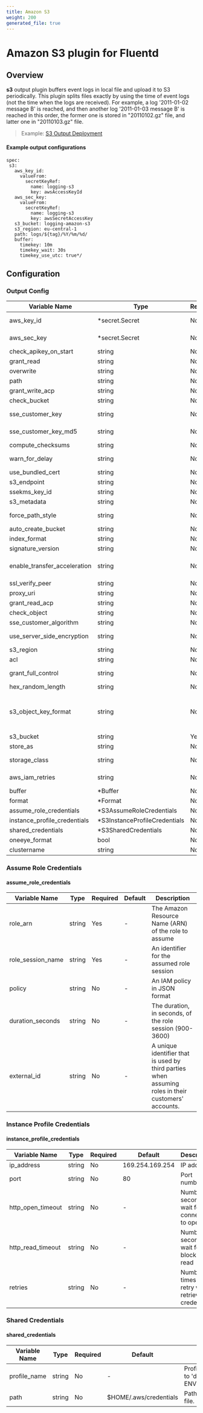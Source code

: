 ```yaml
---
title: Amazon S3
weight: 200
generated_file: true
---
```


# Amazon S3 plugin for Fluentd
## Overview
**s3** output plugin buffers event logs in local file and upload it to S3 periodically. This plugin splits files exactly by using the time of event logs (not the time when the logs are received). For example, a log '2011-01-02 message B' is reached, and then another log '2011-01-03 message B' is reached in this order, the former one is stored in "20110102.gz" file, and latter one in "20110103.gz" file.
>Example: [S3 Output Deployment](../../../quickstarts/example-s3/)

 #### Example output configurations
 ```
 spec:
  s3:
    aws_key_id:
      valueFrom:
        secretKeyRef:
          name: logging-s3
          key: awsAccessKeyId
    aws_sec_key:
      valueFrom:
        secretKeyRef:
          name: logging-s3
          key: awsSecretAccessKey
    s3_bucket: logging-amazon-s3
    s3_region: eu-central-1
    path: logs/${tag}/%Y/%m/%d/
    buffer:
      timekey: 10m
      timekey_wait: 30s
      timekey_use_utc: true*/
 ```

## Configuration
### Output Config
| Variable Name | Type | Required | Default | Description |
|---|---|---|---|---|
| aws_key_id | *secret.Secret | No | - | AWS access key id<br>[Secret](../secret/)<br> |
| aws_sec_key | *secret.Secret | No | - | AWS secret key.<br>[Secret](../secret/)<br> |
| check_apikey_on_start | string | No | - | Check AWS key on start<br> |
| grant_read | string | No | - | Allows grantee to read the object data and its metadata<br> |
| overwrite | string | No | - | Overwrite already existing path<br> |
| path | string | No | - | Path prefix of the files on S3<br> |
| grant_write_acp | string | No | - | Allows grantee to write the ACL for the applicable object<br> |
| check_bucket | string | No | - | Check bucket if exists or not<br> |
| sse_customer_key | string | No | - | Specifies the customer-provided encryption key for Amazon S3 to use in encrypting data<br> |
| sse_customer_key_md5 | string | No | - | Specifies the 128-bit MD5 digest of the encryption key according to RFC 1321<br> |
| compute_checksums | string | No | - | AWS SDK uses MD5 for API request/response by default<br> |
| warn_for_delay | string | No | - | Given a threshold to treat events as delay, output warning logs if delayed events were put into s3<br> |
| use_bundled_cert | string | No | - | Use aws-sdk-ruby bundled cert<br> |
| s3_endpoint | string | No | - | Custom S3 endpoint (like minio)<br> |
| ssekms_key_id | string | No | - | Specifies the AWS KMS key ID to use for object encryption<br> |
| s3_metadata | string | No | - | Arbitrary S3 metadata headers to set for the object<br> |
| force_path_style | string | No | - | If true, the bucket name is always left in the request URI and never moved to the host as a sub-domain<br> |
| auto_create_bucket | string | No | - | Create S3 bucket if it does not exists<br> |
| index_format | string | No | - | `sprintf` format for `%{index}`<br> |
| signature_version | string | No | - | Signature version for API Request (s3,v4)<br> |
| enable_transfer_acceleration | string | No | - | If true, S3 Transfer Acceleration will be enabled for uploads. IMPORTANT: You must first enable this feature on your destination S3 bucket<br> |
| ssl_verify_peer | string | No | - | If false, the certificate of endpoint will not be verified<br> |
| proxy_uri | string | No | - | URI of proxy environment<br> |
| grant_read_acp | string | No | - | Allows grantee to read the object ACL<br> |
| check_object | string | No | - | Check object before creation<br> |
| sse_customer_algorithm | string | No | - | Specifies the algorithm to use to when encrypting the object<br> |
| use_server_side_encryption | string | No | - | The Server-side encryption algorithm used when storing this object in S3 (AES256, aws:kms)<br> |
| s3_region | string | No | - | S3 region name<br> |
| acl | string | No | - | Permission for the object in S3<br> |
| grant_full_control | string | No | - | Allows grantee READ, READ_ACP, and WRITE_ACP permissions on the object<br> |
| hex_random_length | string | No | - | The length of `%{hex_random}` placeholder(4-16)<br> |
| s3_object_key_format | string | No | %{path}%{time_slice}_%{uuid_hash}_%{index}.%{file_extension} | The format of S3 object keys (default: %{path}%{time_slice}_%{uuid_hash}_%{index}.%{file_extension})<br> |
| s3_bucket | string | Yes | - | S3 bucket name<br> |
| store_as | string | No | - | Archive format on S3<br> |
| storage_class | string | No | - | The type of storage to use for the object(STANDARD,REDUCED_REDUNDANCY,STANDARD_IA)<br> |
| aws_iam_retries | string | No | - | The number of attempts to load instance profile credentials from the EC2 metadata service using IAM role<br> |
| buffer | *Buffer | No | - | [Buffer](../buffer/)<br> |
| format | *Format | No | - | [Format](../format/)<br> |
| assume_role_credentials | *S3AssumeRoleCredentials | No | - | [Assume Role Credentials](#assume_role_credentials)<br> |
| instance_profile_credentials | *S3InstanceProfileCredentials | No | - | [Instance Profile Credentials](#instance_profile_credentials)<br> |
| shared_credentials | *S3SharedCredentials | No | - | [Shared Credentials](#shared_credentials)<br> |
| oneeye_format | bool | No | false | One-eye format trigger <br> |
| clustername | string | No | one-eye | Custom cluster name <br> |
### Assume Role Credentials
#### assume_role_credentials

| Variable Name | Type | Required | Default | Description |
|---|---|---|---|---|
| role_arn | string | Yes | - | The Amazon Resource Name (ARN) of the role to assume<br> |
| role_session_name | string | Yes | - | An identifier for the assumed role session<br> |
| policy | string | No | - | An IAM policy in JSON format<br> |
| duration_seconds | string | No | - | The duration, in seconds, of the role session (900-3600)<br> |
| external_id | string | No | - | A unique identifier that is used by third parties when assuming roles in their customers' accounts.<br> |
### Instance Profile Credentials
#### instance_profile_credentials

| Variable Name | Type | Required | Default | Description |
|---|---|---|---|---|
| ip_address | string | No | 169.254.169.254 | IP address <br> |
| port | string | No | 80 | Port number <br> |
| http_open_timeout | string | No | - | Number of seconds to wait for the connection to open<br> |
| http_read_timeout | string | No | - | Number of seconds to wait for one block to be read<br> |
| retries | string | No | - | Number of times to retry when retrieving credentials<br> |
### Shared Credentials
#### shared_credentials

| Variable Name | Type | Required | Default | Description |
|---|---|---|---|---|
| profile_name | string | No | - | Profile name. Default to 'default' or ENV['AWS_PROFILE']<br> |
| path | string | No |  $HOME/.aws/credentials | Path to the shared file. <br> |
